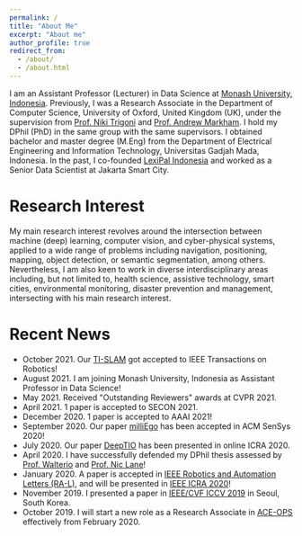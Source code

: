 ```yaml
---
permalink: /
title: "About Me"
excerpt: "About me"
author_profile: true
redirect_from: 
  - /about/
  - /about.html
---
```


I am an Assistant Professor (Lecturer) in Data Science at [Monash University, Indonesia](https://www.monash.edu/indonesia). Previously, I was a Research Associate in the Department of Computer Science, University of Oxford, United Kingdom (UK), under the supervision from [Prof. Niki Trigoni](http://www.cs.ox.ac.uk/people/niki.trigoni/) and [Prof. Andrew Markham](http://www.cs.ox.ac.uk/people/andrew.markham/). I hold my DPhil (PhD) in the same group with the same supervisors. I obtained bachelor and master degree (M.Eng) from the Department of Electrical Engineering and Information Technology, Universitas Gadjah Mada, Indonesia. In the past, I co-founded [LexiPal Indonesia](http://lexipalindonesia.com) and worked as a Senior Data Scientist at Jakarta Smart City.

Research Interest
======
My main research interest revolves around the intersection between machine (deep) learning, computer vision, and cyber-physical systems, applied to a wide range of problems including navigation, positioning, mapping, object detection, or semantic segmentation, among others. Nevertheless, I am also keen to work in diverse interdisciplinary areas including, but not limited to, health science, assistive technology, smart cities, environmental monitoring, disaster prevention and management, intersecting with his main research interest.

Recent News
======
* October 2021. Our [TI-SLAM](https://arxiv.org/abs/2104.07196) got accepted to IEEE Transactions on Robotics!
* August 2021. I am joining Monash University, Indonesia as Assistant Professor in Data Science!
* May 2021. Received "Outstanding Reviewers" awards at CVPR 2021.
* April 2021. 1 paper is accepted to SECON 2021.
* December 2020. 1 paper is accepted to AAAI 2021!
* September 2020. Our paper [milliEgo](https://arxiv.org/abs/2006.02266) has been accepted in ACM SenSys 2020!
* July 2020. Our paper [DeepTIO](https://arxiv.org/abs/1909.07231) has been presented in online ICRA 2020.
* April 2020. I have successfully defended my DPhil thesis assessed by [Prof. Walterio](https://scholar.google.com/citations?user=wzdFhjUAAAAJ&hl=en&oi=ao) and [Prof. Nic Lane](https://scholar.google.com/citations?user=IleoLUgAAAAJ&hl=en&oi=sra)!
* January 2020. A paper is accepted in [IEEE Robotics and Automation Letters (RA-L)](https://www.ieee-ras.org/publications/ra-l), and will be presented in [IEEE ICRA 2020](https://www.icra2020.org/)!
* November 2019. I presented a paper in [IEEE/CVF ICCV 2019](http://iccv2019.thecvf.com/) in Seoul, South Korea.
* October 2019. I will start a new role as a Research Associate in [ACE-OPS](https://gow.epsrc.ukri.org/NGBOViewGrant.aspx?GrantRef=EP/S030832/1) effectively from February 2020.

